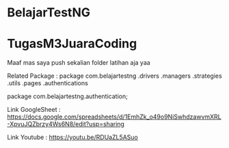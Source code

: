 # BelajarTestNG

# TugasM3JuaraCoding
Maaf mas saya push sekalian folder latihan aja yaa

Related Package :
package com.belajartestng
  .drivers
    .managers
    .strategies
    .utils
  .pages
    .authentications

 package com.belajartestng.authentication;

Link GoogleSheet : 
https://docs.google.com/spreadsheets/d/1EmhZk_o49o9NiSwhdzawvmXRL-XpvuJQZbrzy4Ws6N8/edit?usp=sharing

Link Youtube :
https://youtu.be/RDUaZL5ASuo

